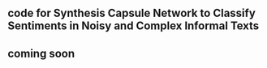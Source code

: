 ## code for Synthesis Capsule Network to Classify Sentiments in Noisy and Complex Informal Texts

## coming soon
